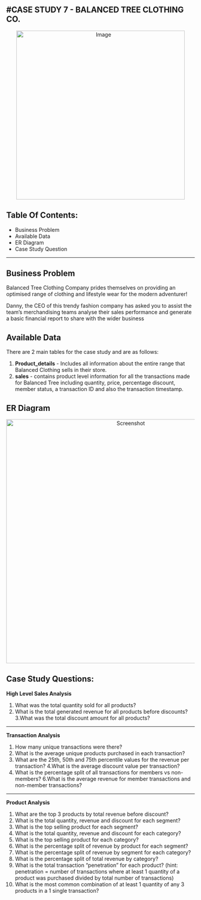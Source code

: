 #CASE STUDY 7 - BALANCED TREE CLOTHING CO.
-----------------------------------------------------------------------------------------------------

<p align="center">
  <img width="450" src="https://github.com/hemaprabhavathi20/8-Week-SQL-Challenge/assets/147178268/0685c8b7-a3d7-449a-80b7-863a0024e4d9" alt="Image">
</p>

Table Of Contents:
----------------------------------------------------------------------------------
* Business Problem
* Available Data
* ER Diagram
* Case Study Question
_________________________________________________________________________________________________________________________

Business Problem
------------------------------------------------------------------------
Balanced Tree Clothing Company prides themselves on providing an optimised range of clothing and lifestyle wear for the modern adventurer!

Danny, the CEO of this trendy fashion company has asked you to assist the team’s merchandising teams analyse their sales performance and generate a basic financial report to share with the wider business

Available Data
---------------------------------------------------------------------------------
There are 2 main tables for the case study and are as follows:    
1. **Product_details** - Includes all information about the entire range that Balanced Clothing sells in their store.
2. **sales**          - contains product level information for all the transactions made for Balanced Tree including quantity, price, percentage discount, member status, a transaction ID and also the transaction timestamp.

ER Diagram 
------------------------------------------------------------------------------------
<p align="center">
  <img src="https://github.com/hemaprabhavathi20/8-Week-SQL-Challenge/assets/147178268/9fc6fe6c-fd67-457b-97f7-10603626f0df" width="650" alt="Screenshot">
</p>

Case Study Questions:
--------------------------------------------------------------------------------
**High Level Sales Analysis**
1. What was the total quantity sold for all products?
2. What is the total generated revenue for all products before discounts?
3.What was the total discount amount for all products?
---------------------------------------------------------------------------------

**Transaction Analysis**
1. How many unique transactions were there?
2. What is the average unique products purchased in each transaction?
3. What are the 25th, 50th and 75th percentile values for the revenue per transaction?
4.What is the average discount value per transaction?
5. What is the percentage split of all transactions for members vs non-members?
6.What is the average revenue for member transactions and non-member transactions?
------------------------------------------------------------
**Product Analysis**
1. What are the top 3 products by total revenue before discount?
2. What is the total quantity, revenue and discount for each segment?
3. What is the top selling product for each segment?
4. What is the total quantity, revenue and discount for each category?
5. What is the top selling product for each category?
6. What is the percentage split of revenue by product for each segment?
7. What is the percentage split of revenue by segment for each category?
8. What is the percentage split of total revenue by category?
9. What is the total transaction “penetration” for each product? (hint: penetration = number of transactions where at least 1 quantity of a product was purchased divided by total number of transactions)
10. What is the most common combination of at least 1 quantity of any 3 products in a 1 single transaction?
